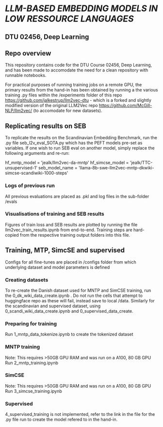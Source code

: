 # *LLM-BASED EMBEDDING MODELS IN LOW RESSOURCE LANGUAGES*
##  DTU 02456, Deep Learning

## Repo overview
This repository contains code for the DTU Course 02456, Deep Learning, and has been made to accomodate the need for a clean repository with runnable notebooks.

For practical purposes of running training jobs on a remote GPU, the primary results from the hand-in has been obtained by running a the various training .py files within the /experiments folder of this repo https://github.com/jalkestrup/llm2vec-dtu - which is a forked and slightly modified version of the original LLM2Vec repo https://github.com/McGill-NLP/llm2vec/ (to accomodate for new datasets).

## Replicating results on SEB
To replicate the results on the Scandinavian Embedding Benchmark, run the .py file seb_l2v_eval_SOTA.py which has the PEFT models pre-set as variables. If one wish to run SEB eval on another model, simply replace the following arguments and re-run:

hf_mntp_model = 'jealk/llm2vec-da-mntp'
hf_simcse_model = 'jealk/TTC-unsupervised-1'
seb_model_name = 'llama-8b-swe-llm2vec-mntp-dkwiki-simcse-scandiwiki-1000-steps'

### Logs of previous run
All previous evaluations are placed as .pkl and log files in the sub-folder /evals

### Visualisations of training and SEB results
Figures of train loss and SEB results are plotted by running the file llm2vec_train_results.ipynb from end-to-end. 
Training steps are hard-copied from the respective training output folders into this file.

## Training, MTP, SimcSE and supervised
Configs for all fine-tunes are placed in /configs folder from which underlying dataset and model parameters is defined

### Creating datasets
To re-create the Danish dataset used for MNTP and SimCSE training, run the 0_dk_wiki_data_create.ipynb . Do not run the cells that attempt to huggingface repo as these will fail, instead save to local /data. Similarly for the scandinavian and supervised dataset, using 0_scandi_wiki_data_create.ipynb and 0_supervised_data_create.

### Preparing for training
Run 1_mntp_data_tokenize.ipynb to create the tokenized dataset

### MNTP training
Note: This requires >50GB GPU RAM and was run on a A100, 80 GB GPU
Run 2_mntp_training.ipynb

### SimCSE
Note: This requires >50GB GPU RAM and was run on a A100, 80 GB GPU
Run 3_simcse_training.ipynb

### Supervised
4_supervised_training is not implemented, refer to the link in the file for the .py file run to create the model refered to in the hand-in.




